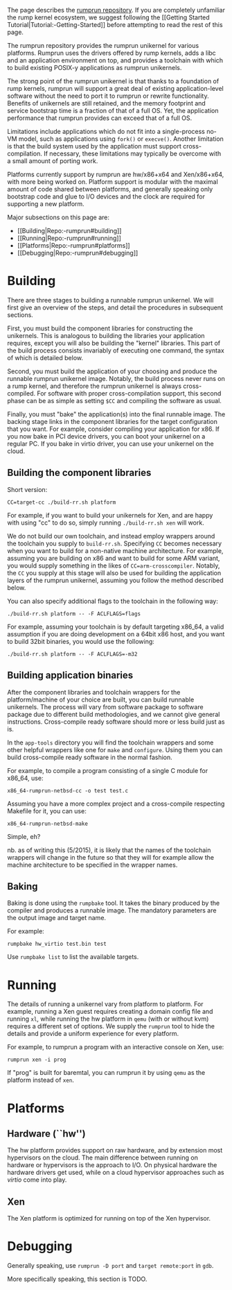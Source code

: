 The page describes the [rumprun
repository](http://repo.rumpkernel.org/rumprun).
If you are completely unfamiliar the rump kernel ecosystem, we suggest following
the [[Getting Started Tutorial|Tutorial:-Getting-Started]] before attempting to
read the rest of this page.

The rumprun repository provides the
rumprun unikernel for various platforms.  Rumprun uses the drivers offered
by rump kernels, adds a libc and an application environment on top, and
provides a toolchain with which to build existing POSIX-y applications
as rumprun unikernels.

The strong point of the rumprun unikernel is that thanks to a foundation
of rump kernels, rumprun will support a great deal of existing
application-level software without the need to port it to rumprun or
rewrite functionality.  Benefits of unikernels are still retained, and
the memory footprint and service bootstrap time is a fraction of that
of a full OS.  Yet, the application performance that rumprun provides
can exceed that of a full OS.

Limitations include applications which do not fit into a single-process
no-VM model, such as applications using `fork()` or `execve()`.  Another
limitation is that the build system used by the application must support
cross-compilation.  If necessary, these limitations may typically be
overcome with a small amount of porting work.

Platforms currently support by rumprun are hw/x86+x64 and Xen/x86+x64,
with more being worked on.  Platform support is modular with the maximal
amount of code shared between platforms, and generally speaking only
bootstrap code and glue to I/O devices and the clock are required for
supporting a new platform.

Major subsections on this page are:
* [[Building|Repo:-rumprun#building]]
* [[Running|Repo:-rumprun#running]]
* [[Platforms|Repo:-rumprun#platforms]]
* [[Debugging|Repo:-rumprun#debugging]]


Building
========

There are three stages to building a runnable rumprun unikernel.  We will
first give an overview of the steps, and detail the procedures in
subsequent sections.

First, you
must build the component libraries for constructing the unikernels.
This is analogous to building the libraries your application requires,
except you will also be building the "kernel" libraries.  This part
of the build process consists invariably of executing one command,
the syntax of which is detailed below.

Second, you must build the application of your choosing and produce the
runnable rumprun unikernel image.  Notably, the build process never
runs on a rump kernel, and therefore the rumprun unikernel is always
cross-compiled.  For software with proper cross-compilation support,
this second phase can be as simple as setting `$CC` and compiling the
software as usual.

Finally, you must "bake" the application(s) into the final runnable image.
The backing stage links in the component libraries for the target configuration
that you want.  For example, consider compiling your application for x86.
If you now bake in PCI device drivers, you can boot your unikernel on a
regular PC.  If you bake in virtio driver, you can use your unikernel on the
cloud.


Building the component libraries
--------------------------------

Short version:

```
CC=target-cc ./build-rr.sh platform
```

For example, if you want to build your unikernels for Xen, and are
happy with using "cc" to do so, simply running `./build-rr.sh xen`
will work.

We do not build our own toolchain, and instead employ wrappers
around the toolchain you supply to `build-rr.sh`.  Specifying `CC`
becomes necessary when you want to build for a non-native machine
architecture.  For example, assuming you are building on x86 and want to
build for some ARM variant, you would supply something in the likes of
`CC=arm-crosscompiler`.  Notably, the `CC` you supply at this stage will
also be used for building the application layers of the rumprun unikernel,
assuming you follow the method described below.

You can also specify additional flags to the toolchain in the following
way:

```
./build-rr.sh platform -- -F ACLFLAGS=flags
```

For example, assuming your toolchain is by default targeting x86_64,
a valid assumption if you are doing development on a 64bit x86 host,
and you want to build 32bit binaries, you would use the following:

```
./build-rr.sh platform -- -F ACLFLAGS=-m32
```


Building application binaries
-----------------------------

After the component libraries and toolchain wrappers for the
platform/machine of your choice are built, you can build runnable
unikernels.  The process will vary from software package to software
package due to different build methodologies, and we cannot give general
instructions.  Cross-compile ready software should more or less build
just as is.

In the `app-tools` directory you will find the toolchain wrappers and some
other helpful wrappers like one for `make` and `configure`.  Using them
you can build cross-compile ready software in the normal fashion.

For example, to compile a program consisting of a single C module
for x86_64, use:

```
x86_64-rumprun-netbsd-cc -o test test.c
```

Assuming you have a more complex project and a cross-compile respecting
Makefile for it, you can use:

```
x86_64-rumprun-netbsd-make
```

Simple, eh?

nb. as of writing this (5/2015), it is likely that the names of the
toolchain wrappers will change in the future so that they will for example
allow the machine architecture to be specified in the wrapper names.

Baking
------

Baking is done using the `rumpbake` tool.  It takes the binary produced by
the compiler and produces a runnable image.  The mandatory parameters are the
output image and target name.

For example:
```
rumpbake hw_virtio test.bin test
```

Use `rumpbake list` to list the available targets.


Running
=======

The details of running a unikernel vary from platform to platform.
For example, running a Xen guest requires creating a domain config
file and running `xl`, while running the hw platform in `qemu`
(with or without kvm) requires a different set of options.  We supply the
`rumprun` tool to hide the details and provide a uniform experience for
every platform.

For example, to rumprun a program with an interactive console on
Xen, use:

```
rumprun xen -i prog
```

If "prog" is built for baremtal, you can rumprun it by using `qemu`
as the platform instead of `xen`.


Platforms
=========

Hardware (``hw'')
-----------------

The hw platform provides support on raw hardware, and by extension
most hypervisors on the cloud.  The main difference between running
on hardware or hypervisors is the approach to I/O.  On physical hardware
the hardware drivers get used, while on a cloud hypervisor approaches
such as _virtio_ come into play.


Xen
---

The Xen platform is optimized for running on top of the Xen hypervisor.


Debugging
=========

Generally speaking, use `rumprun -D port` and `target remote:port` in
`gdb`.

More specifically speaking, this section is TODO.

